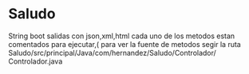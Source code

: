 # Saludo
String boot salidas con json,xml,html
cada uno de los metodos estan comentados
para ejecutar,(
para ver la fuente de  metodos segir la ruta 
Saludo/src/principal/Java/com/hernandez/Saludo/Controlador/ Controlador.java 

